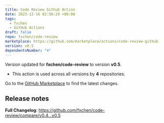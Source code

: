 ```yaml
---
title: Code Review Github Action
date: 2023-12-16 02:56:29 +00:00
tags:
  - fxchen
  - GitHub Actions
draft: false
repo: fxchen/code-review
marketplace: https://github.com/marketplace/actions/code-review-github-action
version: v0.5
dependentsNumber: "4"
---
```



Version updated for **fxchen/code-review** to version **v0.5**.
- This action is used across all versions by **4** repositories.

Go to the [GitHub Marketplace](https://github.com/marketplace/actions/code-review-github-action) to find the latest changes.

## Release notes

**Full Changelog**: https://github.com/fxchen/code-review/compare/v0.4...v0.5
